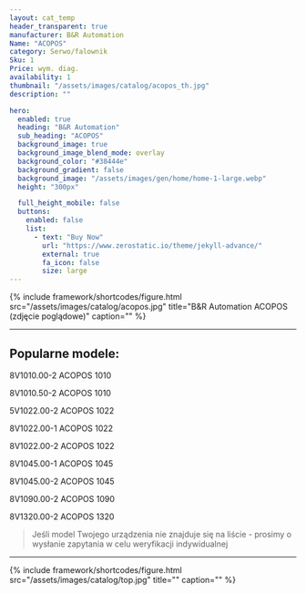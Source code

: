 ```yaml
---
layout: cat_temp
header_transparent: true
manufacturer: B&R Automation
Name: "ACOPOS"
category: Serwo/falownik
Sku: 1
Price: wym. diag.
availability: 1
thumbnail: "/assets/images/catalog/acopos_th.jpg"
description: ""

hero:
  enabled: true
  heading: "B&R Automation"
  sub_heading: "ACOPOS"
  background_image: true
  background_image_blend_mode: overlay
  background_color: "#38444e"
  background_gradient: false
  background_image: "/assets/images/gen/home/home-1-large.webp"
  height: "300px"

  full_height_mobile: false
  buttons:
    enabled: false
    list:
      - text: "Buy Now"
        url: "https://www.zerostatic.io/theme/jekyll-advance/"
        external: true
        fa_icon: false
        size: large
---
```

{% include framework/shortcodes/figure.html src="/assets/images/catalog/acopos.jpg" title="B&R Automation ACOPOS (zdjęcie poglądowe)" caption="" %}



---

Popularne modele:
---

8V1010.00-2 ACOPOS 1010

8V1010.50-2 ACOPOS 1010

5V1022.00-2 ACOPOS 1022

8V1022.00-1 ACOPOS 1022

8V1022.00-2 ACOPOS 1022

8V1045.00-1 ACOPOS 1045

8V1045.00-2 ACOPOS 1045

8V1090.00-2 ACOPOS 1090

8V1320.00-2 ACOPOS 1320

>Jeśli model Twojego urządzenia nie znajduje się na liście - prosimy o wysłanie zapytania w celu weryfikacji indywidualnej

---
{% include framework/shortcodes/figure.html src="/assets/images/catalog/top.jpg" title="" caption="" %}


